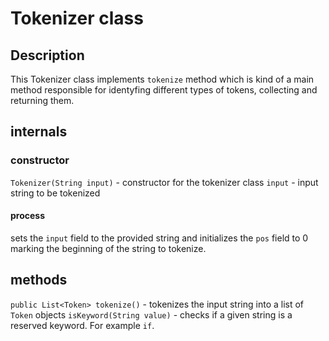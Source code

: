 # Tokenizer class

## Description
This Tokenizer class implements `tokenize` method which is kind of a main method responsible for identyfing different types of tokens, collecting and returning them.

## internals
### constructor
`Tokenizer(String input)` - constructor for the tokenizer class 
`input` - input string to be tokenized
#### process
sets the `input` field to the provided string and initializes the `pos` field to 0 marking the beginning of the string to tokenize.

## methods
`public List<Token> tokenize()` - tokenizes the input string into a list of `Token` objects
`isKeyword(String value)` - checks if a given string is a reserved keyword. For example `if`.
